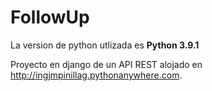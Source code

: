 # FollowUp

La version de python utlizada es **Python 3.9.1**

Proyecto en django de un API REST alojado en http://ingjmpinillag.pythonanywhere.com.


